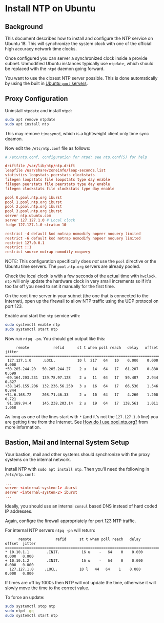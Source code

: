 # Install NTP on Ubuntu

## Background

This document describes how to install and configure the NTP service on Ubuntu 18. This will synchronize the system clock with one of the official high accuracy network time clocks.

Once configured you can server a synchronized clock inside a provide subnet. Unmodified Ubuntu instances typically use `ntpdate`, which should be replaced with the `ntpd` daemon going forward.

You want to use the closest NTP server possible. This is done automatically by using the built in [Ubuntu `pool` servers](https://www.ntppool.org/zone).

## Proxy Configuration

Uninstall `ntpdate` and install `ntpd`:

```bash
sudo apt remove ntpdate
sudo apt install ntp
```

This may remove `timesyncd`, which is a lightweight client only time sync deamon.

Now edit the `/etc/ntp.conf` file as follows:

```conf
# /etc/ntp.conf, configuration for ntpd; see ntp.conf(5) for help

driftfile /var/lib/ntp/ntp.drift
leapfile /usr/share/zoneinfo/leap-seconds.list
statistics loopstats peerstats clockstats
filegen loopstats file loopstats type day enable
filegen peerstats file peerstats type day enable
filegen clockstats file clockstats type day enable

pool 0.pool.ntp.org iburst
pool 1.pool.ntp.org iburst
pool 2.pool.ntp.org iburst
pool 3.pool.ntp.org iburst
server ntp.ubuntu.com
server 127.127.1.0 # Local clock
fudge 127.127.1.0 stratum 10

restrict -4 default kod notrap nomodify nopeer noquery limited
restrict -6 default kod notrap nomodify nopeer noquery limited
restrict 127.0.0.1
restrict ::1
restrict source notrap nomodify noquery
```

NOTE: This configuration specifically does _not_ use the `pool` directive or the Ubuntu time servers. The `pool.ntp.org` servers are already pooled.

Check the local clock is with a few seconds of the actual time with `hwclock`. `ntp` will only update the hardware clock in very small increments so if it's too far off you need to set it manually for the first time.

On the root time server in your subnet (the one that is connected to the Internet), open up the firewall to allow NTP traffic using the UDP protocol on port 123.

Enable and start the `ntp` service with:

```bash
sudo systemctl enable ntp
sudo systemctl start ntp
```

Now run `ntpq -pn`. You should get output like this:

```none
     remote           refid      st t when poll reach   delay   offset  jitter
==============================================================================
 127.127.1.0     .LOCL.          10 l  217   64   10    0.000    0.000   0.000
*50.205.244.20   50.205.244.27    2 u   14   64   17   61.207    0.880   0.699
-69.164.203.231  139.78.97.128    2 u   11   64   17   59.407    2.944   0.827
+38.145.155.206  132.236.56.250   3 u   16   64   17   66.530    1.546   0.844
+74.6.168.72     208.71.46.33     2 u   10   64   17    4.260    1.200   0.721
 91.189.94.4     145.238.203.14   2 u   19   64   17  138.561    1.011   1.050
```

As long as one of the lines start with `*` (and it's not the `127.127.1.0` line) you are getting time from the Internet. See [How do I use pool.ntp.org?](https://www.ntppool.org/en/use.html) from more information.

## Bastion, Mail and Internal System Setup

Your bastion, mail and other systems should synchronize with the proxy systems on the internal network.

Install NTP with `sudo apt install ntp`. Then you'll need the following in `/etc/ntp.conf`:

```conf
...
server <internal-system-1> iburst
server <internal-system-2> iburst
...
```

Ideally, you should use an internal `consul` based DNS instead of hard coded IP addresses.

Again, configre the firewall appropriately for port 123 NTP traffic.

For internal NTP servers `ntpq -pn` will return:

```none
      remote           refid      st t when poll reach   delay   offset  jitter
==============================================================================
* 10.10.1.1        .INIT.          16 u    -   64    0    0.000    0.000   0.000
+ 10.10.1.2        .INIT.          16 u    -   64    0    0.000    0.000   0.000
  127.127.1.0     .LOCL.          10 l   44   64    1    0.000    0.000   0.000
```

If times are off by 1000s then NTP will not update the time, otherwise it will slowly move the time to the correct value.

To force an update:

```bash
sudo systemctl stop ntp
sudo ntpd -gq
sudo systemctl start ntp
```
